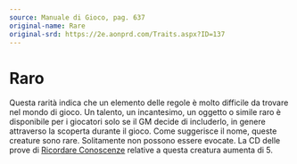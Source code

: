 ```yaml
---
source: Manuale di Gioco, pag. 637
original-name: Rare
original-srd: https://2e.aonprd.com/Traits.aspx?ID=137
---
```


# Raro

Questa rarità indica che un elemento delle regole è molto difficile da trovare
nel mondo di gioco. Un talento, un incantesimo, un oggetto o simile raro è
disponibile per i giocatori solo se il GM decide di includerlo, in genere
attraverso la scoperta durante il gioco. Come suggerisce il nome, queste
creature sono rare. Solitamente non possono essere evocate. La CD delle prove di
[Ricordare Conoscenze](/azioni/abilita/ricordare-conoscenze) relative a questa
creatura aumenta di 5.
